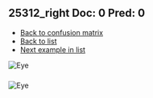 ## 25312_right Doc: 0 Pred: 0
- [Back to confusion matrix](https://github.com/juliandewit/kaggle_retinopathy/blob/master/matrix.md)
- [Back to list](https://github.com/juliandewit/kaggle_retinopathy/blob/master/lists/00/list.md)
- [Next example in list](https://github.com/juliandewit/kaggle_retinopathy/blob/master/lists/00/25/25314_left.md)

![Eye](https://retinopaty.blob.core.windows.net/size1024/25312_right_0.jpeg)

### 

![Eye]()
